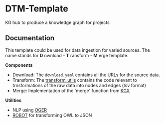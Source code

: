 DTM-Template
================================================
KG hub to produce a knowledge graph for projects

Documentation
------------------------------------------------

This template could be used for data ingestion for varied sources. The name stands for **D** ownload - **T** ransform - **M** erge template.

**Components**

- Download: The `download.yaml` contains all the URLs for the source data.
- Transform: The [transform_utils](project_name/transform_utils) contains the code relevant to trnsformations of the raw data into nodes and edges (tsv format)
- Merge: Implementation of the 'merge' function from [KGX](https://github.com/biolink/kgx)

**Utilities**

- NLP using [OGER](https://github.com/OntoGene/OGER)
- [ROBOT](https://github.com/ontodev/robot) for transforming OWL to JSON
